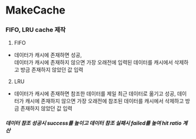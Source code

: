 # MakeCache

### FIFO, LRU cache 제작

   
1. FIFO
- 데이터가 캐시에 존재하면 성공,    
데이터가 캐시에 존재하지 않으면 가장 오래전에 입력된 데이터를 캐시에서 삭제하고 방금 존재하지 않았던 값 입력

2. LRU
- 데이터가 캐시에 존재하면 참조한 데이터를 제일 최근 데이터로 옮기고 성공,
데이터가 캐시에 존재하지 않으면 가장 오래전에 참조된 데이터를 캐시에서 삭제하고 방금 존재하지 않았던 값 입력

   
<h5>데이터 참조 성공시 success를 높이고 데이터 참조 실패시 failed를 높여 hit ratio 계산</h5>
